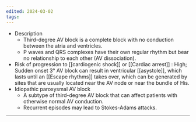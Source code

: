 ```yaml
---
edited: 2024-03-02
tags:
---
```

- Description
	- Third-degree AV block is a complete block with no conduction between the atria and ventricles.
	- P waves and QRS complexes have their own regular rhythm but bear no relationship to each other (AV dissociation).
- Risk of progression to [[cardiogenic shock]] or [[Cardiac arrest]] : High; Sudden onset 3° AV block can result in ventricular [[asystole]], which lasts until an [[Escape rhythms]] takes over, which can be generated by sites that are usually located near the AV node or near the bundle of His.
- Idiopathic paroxysmal AV block 
	- A subtype of third-degree AV block that can affect patients with otherwise normal AV conduction.
	- Recurrent episodes may lead to Stokes-Adams attacks.

- ---
